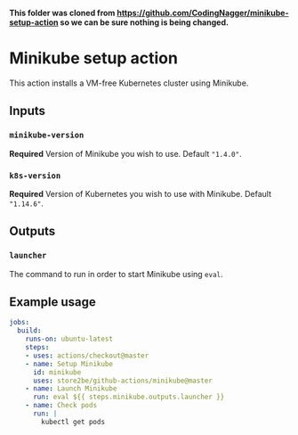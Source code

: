 **This folder was cloned from https://github.com/CodingNagger/minikube-setup-action so we can be sure nothing is being changed.**

# Minikube setup action

This action installs a VM-free Kubernetes cluster using Minikube.

## Inputs

### `minikube-version`

**Required** Version of Minikube you wish to use. Default `"1.4.0"`.

### `k8s-version`

**Required** Version of Kubernetes you wish to use with Minikube. Default `"1.14.6"`.

## Outputs

### `launcher`

The command to run in order to start Minikube using `eval`.

## Example usage

```yaml
jobs:
  build:
    runs-on: ubuntu-latest
    steps:
    - uses: actions/checkout@master
    - name: Setup Minikube
      id: minikube
      uses: store2be/github-actions/minikube@master
    - name: Launch Minikube
      run: eval ${{ steps.minikube.outputs.launcher }}
    - name: Check pods
      run: |
        kubectl get pods
```
